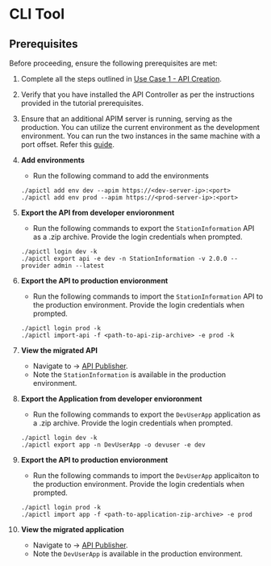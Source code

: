 # CLI Tool

## Prerequisites

Before proceeding, ensure the following prerequisites are met:

1. Complete all the steps outlined in [Use Case 1 - API Creation](../Use%20case%201%20-%20API%20Creation/README.md).
2. Verify that you have installed the API Controller as per the instructions provided in the tutorial prerequisites.
3. Ensure that an additional APIM server is running, serving as the production. You can utilize the current environment as the development environment. You can run the two instances in the same machine with a port offset. Refer this [guide](https://apim.docs.wso2.com/en/latest/install-and-setup/setup/deployment-best-practices/changing-the-default-ports-with-offset/).

1. **Add environments**

   - Run the following command to add the environments

   ```
   ./apictl add env dev --apim https://<dev-server-ip>:<port>
   ./apictl add env prod --apim https://<prod-server-ip>:<port>
   ```

2. **Export the API from developer envioronment**
   - Run the following commands to export the `StationInformation` API as a .zip archive. Provide the login credentials when prompted.

   ```
   ./apictl login dev -k
   ./apictl export api -e dev -n StationInformation -v 2.0.0 --provider admin --latest
   ```


3. **Export the API to production envioronment**
   - Run the following commands to import the `StationInformation` API to the production environment. Provide the login credentials when prompted.

   ```
   ./apictl login prod -k
   ./apictl import-api -f <path-to-api-zip-archive> -e prod -k
   ```

4. **View the migrated API**
   - Navigate to → [API Publisher](https://<prod-server-ip>:<port>/publisher).
   - Note the `StationInformation` is available in the production environment.
   

5. **Export the Application from developer envioronment**
   - Run the following commands to export the `DevUserApp` application as a .zip archive. Provide the login credentials when prompted.

   ```
   ./apictl login dev -k
   ./apictl export app -n DevUserApp -o devuser -e dev
   ```


3. **Export the API to production envioronment**
   - Run the following commands to import the `DevUserApp` applicaiton to the production environment. Provide the login credentials when prompted.

   ```
   ./apictl login prod -k
   ./apictl import app -f <path-to-application-zip-archive> -e prod
   ```

4. **View the migrated application**
   - Navigate to → [API Publisher](https://<prod-server-ip>:<port>/publisher).
   - Note the `DevUserApp` is available in the production environment.
   
